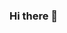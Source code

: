 ### Hi there 👋

<!--
<h1 align="center">Hi 👋, I'm Harshita Mathpal</h1>
<h3 align="center">A Passionate Coder :-)</h3>

<p align="left"> <img src="https://komarev.com/ghpvc/?username=harshitamathpal&label=Profile%20views&color=0e75b6&style=flat" alt="harshitamathpal" /> </p>

- 🔭 I’m currently working on **my Programming Skills.**

- 🌱 I’m currently learning **Java.**

- 📫 How to reach me **mathpalharshita45@gmail.com**

- ⚡ Fun fact **I sometimes dance too.**

<h3 align="left">Connect with me:</h3>
<p align="left">
<a href="https://linkedin.com/in/harshita mathpal" target="blank"><img align="center" src="https://raw.githubusercontent.com/rahuldkjain/github-profile-readme-generator/master/src/images/icons/Social/linked-in-alt.svg" alt="harshita mathpal" height="30" width="40" /></a>
<a href="https://www.hackerrank.com/harshita mathpal" target="blank"><img align="center" src="https://raw.githubusercontent.com/rahuldkjain/github-profile-readme-generator/master/src/images/icons/Social/hackerrank.svg" alt="harshita mathpal" height="30" width="40" /></a>
<a href="https://www.leetcode.com/harshita_45" target="blank"><img align="center" src="https://raw.githubusercontent.com/rahuldkjain/github-profile-readme-generator/master/src/images/icons/Social/leet-code.svg" alt="harshita_45" height="30" width="40" /></a>
</p>

<h3 align="left">Languages and Tools:</h3>
<p align="left"> <a href="https://www.w3schools.com/css/" target="_blank" rel="noreferrer"> <img src="https://raw.githubusercontent.com/devicons/devicon/master/icons/css3/css3-original-wordmark.svg" alt="css3" width="40" height="40"/> </a> <a href="https://www.w3.org/html/" target="_blank" rel="noreferrer"> <img src="https://raw.githubusercontent.com/devicons/devicon/master/icons/html5/html5-original-wordmark.svg" alt="html5" width="40" height="40"/> </a> <a href="https://www.java.com" target="_blank" rel="noreferrer"> <img src="https://raw.githubusercontent.com/devicons/devicon/master/icons/java/java-original.svg" alt="java" width="40" height="40"/> </a> </p>

<p><img align="left" src="https://github-readme-stats.vercel.app/api/top-langs?username=harshitamathpal&show_icons=true&locale=en&layout=compact" alt="harshitamathpal" /></p>

<p>&nbsp;<img align="center" src="https://github-readme-stats.vercel.app/api?username=harshitamathpal&show_icons=true&locale=en" alt="harshitamathpal" /></p>

<p><img align="center" src="https://github-readme-streak-stats.herokuapp.com/?user=harshitamathpal&" alt="harshitamathpal" /></p>

-->
